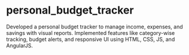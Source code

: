 # personal_budget_tracker
Developed a personal budget tracker to manage income, expenses, and savings with visual reports. Implemented features like category-wise tracking, budget alerts, and responsive UI using HTML, CSS, JS, and AngularJS.
